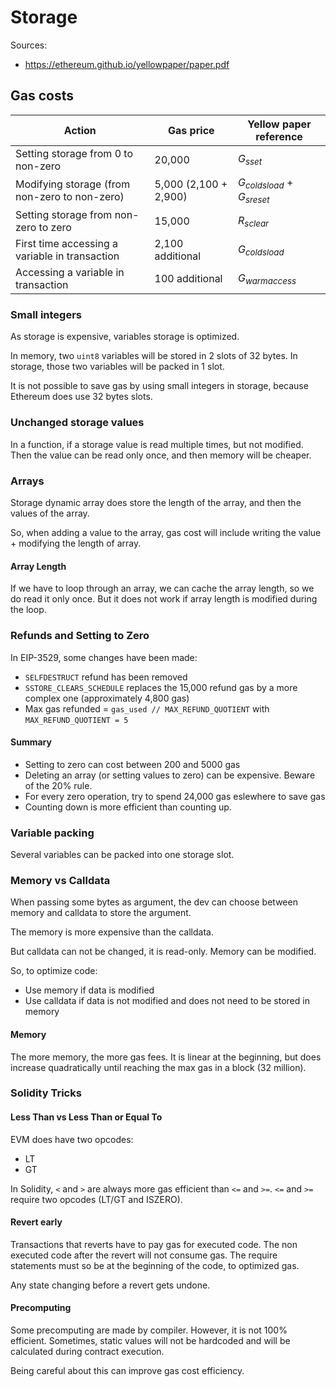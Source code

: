 # Storage

Sources:
- https://ethereum.github.io/yellowpaper/paper.pdf

## Gas costs

| Action                                         |  Gas price       | Yellow paper reference |
|------------------------------------------------|------------------|------------------------|
| Setting storage from 0 to non-zero             | 20,000           | $G_ {sset}$            |
| Modifying storage (from non-zero to non-zero)  | 5,000 (2,100 + 2,900)| $G_{coldsload}$ + $G_{sreset}$|
| Setting storage from non-zero to zero          | 15,000           | $R_{sclear}$          |
| First time accessing a variable in transaction | 2,100 additional | $G_{coldsload}$        |
| Accessing a variable in transaction            | 100 additional   | $G_{warmaccess}$       |


### Small integers
As storage is expensive, variables storage is optimized.

In memory, two `uint8` variables will be stored in 2 slots of 32 bytes. In storage, those two variables will be packed in 1 slot.

It is not possible to save gas by using small integers in storage, because Ethereum does use 32 bytes slots.


### Unchanged storage values
In a function, if a storage value is read multiple times, but not modified. Then the value can be read only once, and then memory will be cheaper.


### Arrays
Storage dynamic array does store the length of the array, and then the values of the array.

So, when adding a value to the array, gas cost will include writing the value + modifying the length of array.


#### Array Length
If we have to loop through an array, we can cache the array length, so we do read it only once. But it does not work if array length is modified during the loop.

### Refunds and Setting to Zero
In EIP-3529, some changes have been made:
- `SELFDESTRUCT` refund has been removed
- `SSTORE_CLEARS_SCHEDULE` replaces the 15,000 refund gas by a more complex one (approximately 4,800 gas)
- Max gas refunded = `gas_used // MAX_REFUND_QUOTIENT` with `MAX_REFUND_QUOTIENT = 5`


#### Summary
- Setting to zero can cost between 200 and 5000 gas
- Deleting an array (or setting values to zero) can be expensive. Beware of the 20% rule.
- For every zero operation, try to spend 24,000 gas eslewhere to save gas
- Counting down is more efficient than counting up.


### Variable packing
Several variables can be packed into one storage slot.



### Memory vs Calldata
When passing some bytes as argument, the dev can choose between memory and calldata to store the argument.

The memory is more expensive than the calldata. 

But calldata can not be changed, it is read-only. Memory can be modified. 

So, to optimize code:
- Use memory if data is modified
- Use calldata if data is not modified and does not need to be stored in memory


#### Memory
The more memory, the more gas fees. It is linear at the beginning, but does increase quadratically until reaching the max gas in a block (32 million).


### Solidity Tricks
#### Less Than vs Less Than or Equal To
EVM does have two opcodes:
- LT
- GT

In Solidity, `<` and `>` are always more gas efficient than `<=` and `>=`. `<=` and `>=` require two opcodes (LT/GT and ISZERO).

#### Revert early
Transactions that reverts have to pay gas for executed code. The non executed code after the revert will not consume gas. The require statements must so be at the beginning of the code, to optimized gas.

Any state changing before a revert gets undone.

#### Precomputing
Some precomputing are made by compiler. However, it is not 100% efficient. Sometimes, static values will not be hardcoded and will be calculated during contract execution.

Being careful about this can improve gas cost efficiency.
